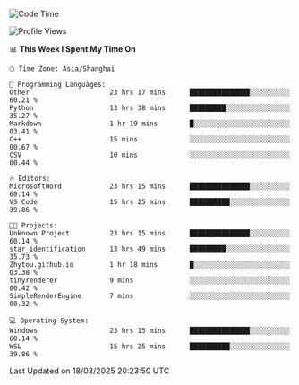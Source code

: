 <!--START_SECTION:waka-->
![Code Time](http://img.shields.io/badge/Code%20Time-2%2C422%20hrs%204%20mins-blue)

![Profile Views](http://img.shields.io/badge/Profile%20Views-1-blue)

📊 **This Week I Spent My Time On** 

```text
🕑︎ Time Zone: Asia/Shanghai

💬 Programming Languages: 
Other                    23 hrs 17 mins      ███████████████░░░░░░░░░░   60.21 % 
Python                   13 hrs 38 mins      █████████░░░░░░░░░░░░░░░░   35.27 % 
Markdown                 1 hr 19 mins        █░░░░░░░░░░░░░░░░░░░░░░░░   03.41 % 
C++                      15 mins             ░░░░░░░░░░░░░░░░░░░░░░░░░   00.67 % 
CSV                      10 mins             ░░░░░░░░░░░░░░░░░░░░░░░░░   00.44 % 

🔥 Editors: 
MicrosoftWord            23 hrs 15 mins      ███████████████░░░░░░░░░░   60.14 % 
VS Code                  15 hrs 25 mins      ██████████░░░░░░░░░░░░░░░   39.86 % 

🐱‍💻 Projects: 
Unknown Project          23 hrs 15 mins      ███████████████░░░░░░░░░░   60.14 % 
star_identification      13 hrs 49 mins      █████████░░░░░░░░░░░░░░░░   35.73 % 
Zhytou.github.io         1 hr 18 mins        █░░░░░░░░░░░░░░░░░░░░░░░░   03.38 % 
tinyrenderer             9 mins              ░░░░░░░░░░░░░░░░░░░░░░░░░   00.42 % 
SimpleRenderEngine       7 mins              ░░░░░░░░░░░░░░░░░░░░░░░░░   00.32 % 

💻 Operating System: 
Windows                  23 hrs 15 mins      ███████████████░░░░░░░░░░   60.14 % 
WSL                      15 hrs 25 mins      ██████████░░░░░░░░░░░░░░░   39.86 % 
```


 Last Updated on 18/03/2025 20:23:50 UTC
<!--END_SECTION:waka-->